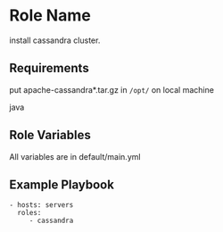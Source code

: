 Role Name
=========

install cassandra cluster.

Requirements
------------

put apache-cassandra*.tar.gz in `/opt/` on local machine

java

Role Variables
--------------

All variables are in default/main.yml



Example Playbook
----------------

    - hosts: servers
      roles:
         - cassandra
